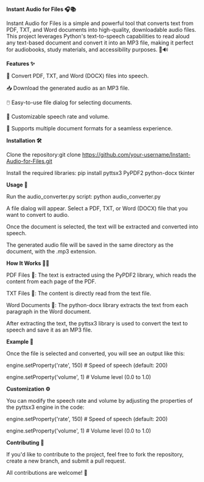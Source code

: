 **Instant Audio for Files 🎧📚**

Instant Audio for Files is a simple and powerful tool that converts text from PDF, TXT, and Word documents into high-quality, downloadable audio files. This project leverages Python's text-to-speech capabilities to read aloud any text-based document and convert it into an MP3 file, making it perfect for audiobooks, study materials, and accessibility purposes. 📖🔊



**Features ✨**

🔄 Convert PDF, TXT, and Word (DOCX) files into speech.

📥 Download the generated audio as an MP3 file.

🖱️ Easy-to-use file dialog for selecting documents.

🎤 Customizable speech rate and volume.

📄 Supports multiple document formats for a seamless experience.



**Installation 🛠️**

Clone the repository:git clone https://github.com/your-username/Instant-Audio-for-Files.git

Install the required libraries: pip install pyttsx3 PyPDF2 python-docx tkinter



**Usage 🚀**

Run the audio_converter.py script: python audio_converter.py

A file dialog will appear. Select a PDF, TXT, or Word (DOCX) file that you want to convert to audio.

Once the document is selected, the text will be extracted and converted into speech.

The generated audio file will be saved in the same directory as the document, with the .mp3 extension.



**How It Works 🧑‍💻**

PDF Files 📑: The text is extracted using the PyPDF2 library, which reads the content from each page of the PDF.

TXT Files 📝: The content is directly read from the text file.

Word Documents 📄: The python-docx library extracts the text from each paragraph in the Word document.

After extracting the text, the pyttsx3 library is used to convert the text to speech and save it as an MP3 file.



**Example 🎥**

Once the file is selected and converted, you will see an output like this:

engine.setProperty('rate', 150)  # Speed of speech (default: 200)

engine.setProperty('volume', 1)  # Volume level (0.0 to 1.0)



**Customization ⚙️**

You can modify the speech rate and volume by adjusting the properties of the pyttsx3 engine in the code:

engine.setProperty('rate', 150)  # Speed of speech (default: 200)

engine.setProperty('volume', 1)  # Volume level (0.0 to 1.0)



**Contributing 🤝**

If you'd like to contribute to the project, feel free to fork the repository, create a new branch, and submit a pull request. 

All contributions are welcome! 🚀


